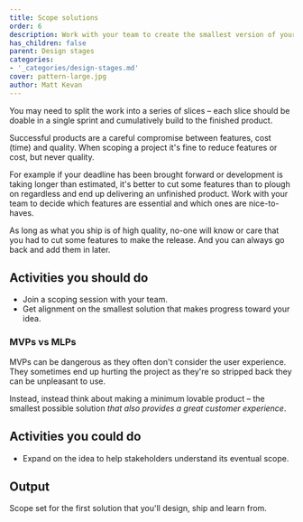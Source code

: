 ```yaml
---
title: Scope solutions
order: 6
description: Work with your team to create the smallest version of your idea that still makes sense and can be shipped and tested to learn whether it solves the problem. 
has_children: false
parent: Design stages
categories:
- '_categories/design-stages.md'
cover: pattern-large.jpg
author: Matt Kevan	
---
```


You may need to split the work into a series of slices – each slice should be doable in a single sprint and cumulatively build to the finished product.

Successful products are a careful compromise between features, cost (time) and quality. When scoping a project it's fine to reduce features or cost, but never quality. 

For example if your deadline has been brought forward or development is taking longer than estimated, it's better to cut some features than to plough on regardless and end up delivering an unfinished product. Work with your team to decide which features are essential and which ones are nice-to-haves.

As long as what you ship is of high quality, no-one will know or care that you had to cut some features to make the release. And you can always go back and add them in later.

## Activities you should do

* Join a scoping session with your team.
* Get alignment on the smallest solution that makes progress toward your idea.


### MVPs vs MLPs

MVPs can be dangerous as they often don't consider the user experience. They sometimes end up hurting the project as they're so stripped back they can be unpleasant to use. 

Instead, instead think about making a minimum lovable product – the smallest possible solution *that also provides a great customer experience*.

## Activities you could do

* Expand on the idea to help stakeholders understand its eventual scope.

## Output

Scope set for the first solution that you'll design, ship and learn from.

